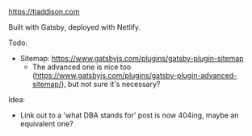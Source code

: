 https://tjaddison.com

Built with Gatsby, deployed with Netlify.

Todo:

- Sitemap: https://www.gatsbyjs.com/plugins/gatsby-plugin-sitemap
  - The advanced one is nice too (https://www.gatsbyjs.com/plugins/gatsby-plugin-advanced-sitemap/), but not sure it's necessary?

Idea:

- Link out to a 'what DBA stands for' post is now 404ing, maybe an equivalent one?
